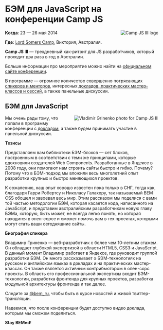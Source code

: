 # БЭМ для JavaScript на конференции Camp JS

<img style="float:right;padding: 0 0 10px 10px" src="http://img-fotki.yandex.ru/get/9088/127846884.248/0_cd7f7_768f5d36_M.jpg" alt="Сamp JS III logo" title="Сamp JS III logo" />

**Когда**: 23 — 26 мая 2014

**Где**: [Lord Somers Camp](http://www.lordsomerscamp.com/), Виктория, Австралия.

**Camp JS III** — трехдневный хак-ритрит для JS разработчиков, который проходит два раза в год в Австралии. 

Больше информации про мероприятие можно найти на [официальном сайте конференции](http://campjs.com). 

В программе — огромное количество совершенно потрясающих [спикеров и менторов](http://campjs.com/), интересных [докладов, практических мастер-классов и сессий](http://campjs.com/#sessions), а также панельные дискуссии. 

## БЭМ для JavaScript

<img style="float:right;padding: 0 0 10px 10px" src="http://img-fotki.yandex.ru/get/9805/127846884.248/0_cd7fa_cfde5056_M.jpg" alt="Vladimir Grinenko photo for Сamp JS III" title="Vladimir Grinenko photo for Сamp JS III" />

Мы очень рады тому, что попали в программу конференции с [докладом](http://campjs.com/#bem), а также будем принимать участие в панельной дискуссии. 

**Тезисы**

Представляем вам библиотеки БЭМ-блоков — сет блоков, построенным в соответствии с теми же принципами, которые вдохновили создателей Web Components. Разработанные в Яндексе в 2008 году, они помогают нам строить сайты быстро и гибко. Почему? Потому что в БЭМ-подход мы вложили весь многолетний опыт разработки крупных и быстро меняющихся проектов.

К сожалению, наш опыт хорошо известен пока только в СНГ, тогда как, благодаря Гарри Робертсу и Николасу Галахеру, так называемый BEM CSS обошел и завоевал весь мир. Этим рассказом мы поделися с вами той частью методологии БЭМ, которая касается кода, написанного на JavaScript, и представим австралийским разработчикам новую главу БЭМа, которую, быть может, не всегда легко понять, но которая находится в опен-сорсе и сможет помочь вам в тех проектах, которыми могут стать ваши сегодняшние сайты.

**Биография спикера**

Владимир Гриненко — веб-разработчик с более чем 10-летним стажем. Он обладает глубокой экспертизой в области HTML5, CSS3 и JavaScript. В данный момент Владимир работает в Яндексе, где руководит группой разработки БЭМ. Он много рассказывает о БЭМ-технологиях на русском и английском языках в докладах и на практических мастер-классах. Он также является активным контрибьютором в опен-сорс проекты. В область его профессиональной экспертизы входит БЭМ-технологии, разработка фронтенда для крупных проектов, разработка модульной архитектуры фронтенда и так далее.

Следите за [@bem_ru](http://twitter.com/bem_ru), чтобы быть в курсе новостей и живой твиттер-трансляции. 

Надеемся, что после конференции будет доступно видео доклада, которым мы сможем поделиться. 

**Stay BEMed!**

